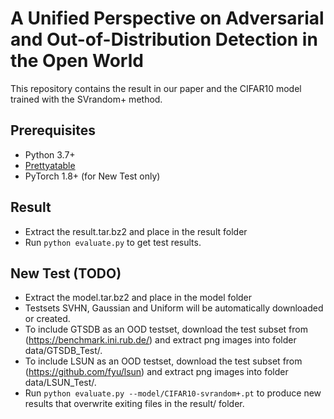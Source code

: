 #  A Unified Perspective on Adversarial and Out-of-Distribution Detection in the Open World

This repository contains the result in our paper and the CIFAR10 model trained with the SVrandom+ method.

## Prerequisites
* Python 3.7+
* [Prettyatable](https://pypi.org/project/prettytable/)
* PyTorch 1.8+ (for New Test only)

## Result
* Extract the result.tar.bz2 and place in the result folder
* Run `python evaluate.py` to get test results.

## New Test (TODO)
* Extract the model.tar.bz2 and place in the model folder
* Testsets SVHN, Gaussian and Uniform will be automatically downloaded or created.
* To include GTSDB as an OOD testset, download the test subset from (https://benchmark.ini.rub.de/) and extract png images into folder data/GTSDB_Test/. 
* To include LSUN as an OOD testset, download the test subset from (https://github.com/fyu/lsun) and extract png images into folder data/LSUN_Test/.
* Run `python evaluate.py --model/CIFAR10-svrandom+.pt` to produce new results that overwrite exiting files in the result/ folder.
